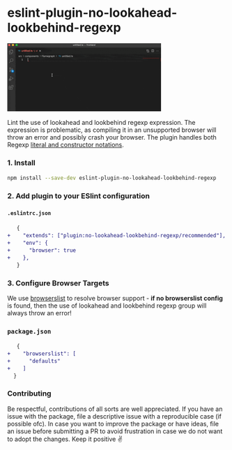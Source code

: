 # eslint-plugin-no-lookahead-lookbehind-regexp

<img src="https://github.com/JonasBa/eslint-plugin-no-lookahead-lookbehind-regexp/blob/main/example.gif?raw=true" width="70%"/>

Lint the use of lookahead and lookbehind regexp expression. The expression is problematic, as compiling it in an unsupported browser will throw an error and possibly crash your browser. The plugin handles both Regexp [literal and constructor notations](https://developer.mozilla.org/en-US/docs/Web/JavaScript/Reference/Global_Objects/RegExp/RegExp#literal_notation_and_constructor).

### 1. Install

```bash
npm install --save-dev eslint-plugin-no-lookahead-lookbehind-regexp
```

### 2. Add plugin to your ESlint configuration

#### `.eslintrc.json`

```diff
   {
+    "extends": ["plugin:no-lookahead-lookbehind-regexp/recommended"],
+    "env": {
+      "browser": true
+    },
   }
```

### 3. Configure Browser Targets

We use [browserslist](https://github.com/browserslist/browserslist) to resolve browser support - **if no browserslist config** is found, then the use of lookahead and lookbehind regexp group will always throw an error!

### `package.json`

```diff
   {
+    "browserslist": [
+      "defaults"
+    ]
  }
```

### Contributing

Be respectful, contributions of all sorts are well appreciated. If you have an issue with the package, file a descriptive issue with a reproducible case (if possible ofc). In case you want to improve the package or have ideas, file an issue before submitting a PR to avoid frustration in case we do not want to adopt the changes. Keep it positive ✌️
